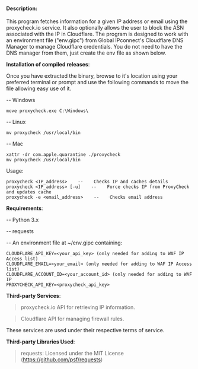 #### Description:
This program fetches information for a given IP address or email using the proxycheck.io service. It also optionally allows the user to block the ASN associated with the IP in Cloudflare. The program is designed to work with an environment file ("env.gipc") from Global IPconnect's Cloudflare DNS Manager to manage Cloudflare credentials. You do not need to have the DNS manager from them, just create the env file as shown below.

**Installation of compiled releases**:

Once you have extracted the binary, browse to it's location using your preferred terminal or prompt and use the following commands to move the file allowing easy use of it.

-- Windows
```
move proxycheck.exe C:\Windows\
```
-- Linux
```
mv proxycheck /usr/local/bin
```
-- Mac
```
xattr -dr com.apple.quarantine ./proxycheck
mv proxycheck /usr/local/bin
```        
Usage:

	proxycheck <IP_address>    --    Checks IP and caches details
	proxycheck <IP_address> [-u]    --    Force checks IP from ProxyCheck and updates cache
 	proxycheck -e <email_address>    --    Checks email address

**Requirements**:

--  Python 3.x

--  requests

--  An environment file at ~/env.gipc containing:
```
CLOUDFLARE_API_KEY=<your_api_key> (only needed for adding to WAF IP Access list)
CLOUDFLARE_EMAIL=<your_email> (only needed for adding to WAF IP Access list)
CLOUDFLARE_ACCOUNT_ID=<your_account_id> (only needed for adding to WAF IP 
PROXYCHECK_API_KEY=<proxycheck_api_key>
```

**Third-party Services**:
>  proxycheck.io API for retrieving IP information.

>  Cloudflare API for managing firewall rules.

These services are used under their respective terms of service.

**Third-party Libraries Used**:

>  requests: Licensed under the MIT License (https://github.com/psf/requests)
